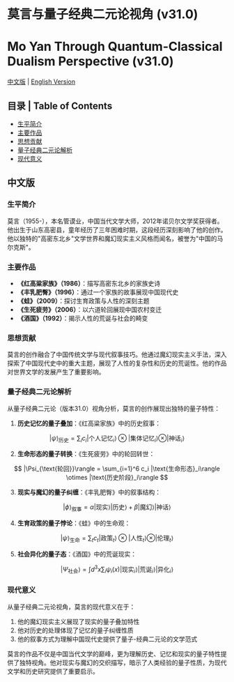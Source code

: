 # 莫言与量子经典二元论视角 (v31.0)
# Mo Yan Through Quantum-Classical Dualism Perspective (v31.0)

[中文版](#中文版) | [English Version](#english-version)

## 目录 | Table of Contents
- [生平简介](#生平简介)
- [主要作品](#主要作品)
- [思想贡献](#思想贡献)
- [量子经典二元论解析](#量子经典二元论解析)
- [现代意义](#现代意义)

<a name="中文版"></a>
## 中文版

### 生平简介

莫言（1955-），本名管谟业，中国当代文学大师，2012年诺贝尔文学奖获得者。他出生于山东高密县，童年经历了三年困难时期，这段经历深刻影响了他的创作。他以独特的"高密东北乡"文学世界和魔幻现实主义风格而闻名，被誉为"中国的马尔克斯"。

### 主要作品

- **《红高粱家族》（1986）**：描写高密东北乡的家族史诗
- **《丰乳肥臀》（1996）**：通过一个家族的故事展现中国现代史
- **《蛙》（2009）**：探讨生育政策与人性的深刻主题
- **《生死疲劳》（2006）**：以六道轮回展现中国农村变迁
- **《酒国》（1992）**：揭示人性的荒诞与社会的畸变

### 思想贡献

莫言的创作融合了中国传统文学与现代叙事技巧。他通过魔幻现实主义手法，深入探索了中国现代史中的重大主题，展现了人性的复杂性和历史的荒诞性。他的作品对世界文学的发展产生了重要影响。

### 量子经典二元论解析

从量子经典二元论（版本31.0）视角分析，莫言的创作展现出独特的量子特性：

1. **历史记忆的量子叠加**：《红高粱家族》中的历史叙事：

$$
|\psi\rangle_{\text{历史}} = \sum_i c_i |\text{个人记忆}_i\rangle \otimes |\text{集体记忆}_i\rangle \otimes |\text{神话}_i\rangle
$$

2. **生命形态的量子转换**：《生死疲劳》中的轮回转世：

$$
|\Psi_{\text{轮回}}\rangle = \sum_{i=1}^6 c_i |\text{生命形态}_i\rangle \otimes |\text{历史阶段}_i\rangle
$$

3. **现实与魔幻的量子纠缠**：《丰乳肥臀》中的叙事结构：

$$
|\phi\rangle_{\text{叙事}} = \alpha |\text{现实}\rangle |\text{历史}\rangle + \beta |\text{魔幻}\rangle |\text{神话}\rangle
$$

4. **生育政策的量子悖论**：《蛙》中的生命观：

$$
|\psi\rangle_{\text{生命}} = \sum_t c_t |\text{政策}_t\rangle \otimes |\text{人性}_t\rangle \otimes |\text{伦理}_t\rangle
$$

5. **社会异化的量子态**：《酒国》中的荒诞现实：

$$
|\Psi_{\text{社会}}\rangle = \int d^3x \sum_i \psi_i(x)|\text{现实}_i\rangle |\text{荒诞}_i\rangle |\text{异化}_i\rangle
$$

### 现代意义

从量子经典二元论视角，莫言的现代意义在于：

1. 他的魔幻现实主义展现了现实的量子叠加特性
2. 他对历史的处理体现了记忆的量子纠缠性质
3. 他的叙事方式为理解中国现代史提供了量子-经典二元论的文学范式

莫言的作品不仅是中国当代文学的巅峰，更为理解历史、记忆和现实的量子特性提供了独特视角。他对现实与魔幻的交织描写，暗示了人类经验的量子性质，为现代文学和历史研究提供了重要启示。
